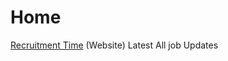 # Home
<a href="https://www.recruitmenttime.in/">Recruitment Time</a> (Website) Latest All job Updates
